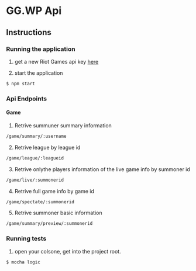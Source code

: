 # GG.WP Api

## Instructions

### Running the application

1. get a new Riot Games api key  [here](https://developer.riotgames.com/)

2. start the application

```sh
$ npm start
```

### Api Endpoints

#### Game
1. Retrive summuner summary information

```sh
/game/summary/:username
```
2. Retrive league by league id

```sh
/game/league/:leagueid
```

3. Retrive onlythe players information of the live game info by summoner id

```sh
/game/live/:summonerid
```

4. Retrive full game info by game id

```sh
/game/spectate/:summonerid
```

5. Retrive summoner basic information

```sh
/game/summary/preview/:summonerid
```

### Running tests

1. open your colsone, get into the project root.

```sh
$ mocha logic
```
